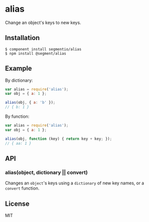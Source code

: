 
# alias

  Change an object's keys to new keys.

## Installation

    $ component install segmentio/alias
    $ npm install @segment/alias

## Example

By dictionary:

```js
var alias = require('alias');
var obj = { a: 1 };

alias(obj, { a: 'b' });
// { b: 1 }
```

By function:

```js
var alias = require('alias');
var obj = { a: 1 };

alias(obj, function (key) { return key + key; });
// { aa: 1 }
```

## API

### alias(object, dictionary || convert)

  Changes an `object`'s keys using a `dictionary` of new key names, or a `convert` function.

## License

  MIT
